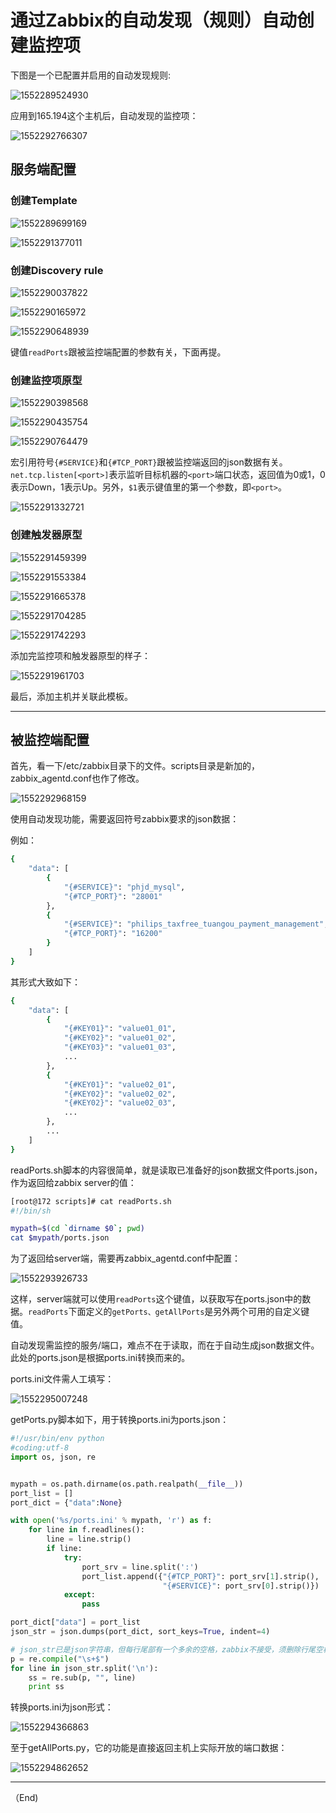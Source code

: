 # 通过Zabbix的自动发现（规则）自动创建监控项



下图是一个已配置并启用的自动发现规则:

![1552289524930](zabbix-discovery-rule.assets/1552289524930.png)



应用到165.194这个主机后，自动发现的监控项：

![1552292766307](zabbix-discovery-rule.assets/1552292766307.png)



## 服务端配置

### 创建Template

![1552289699169](zabbix-discovery-rule.assets/1552289699169.png)



![1552291377011](zabbix-discovery-rule.assets/1552291377011.png)



### 创建Discovery rule

![1552290037822](zabbix-discovery-rule.assets/1552290037822.png)

![1552290165972](zabbix-discovery-rule.assets/1552290165972.png)

![1552290648939](zabbix-discovery-rule.assets/1552290648939.png)

键值`readPorts`跟被监控端配置的参数有关，下面再提。



### 创建监控项原型

![1552290398568](zabbix-discovery-rule.assets/1552290398568.png)



![1552290435754](zabbix-discovery-rule.assets/1552290435754.png)



![1552290764479](zabbix-discovery-rule.assets/1552290764479.png)

宏引用符号`{#SERVICE}`和`{#TCP_PORT}`跟被监控端返回的json数据有关。`net.tcp.listen[<port>]`表示监听目标机器的`<port>`端口状态，返回值为0或1，0表示Down，1表示Up。另外，`$1`表示键值里的第一个参数，即`<port>`。



![1552291332721](zabbix-discovery-rule.assets/1552291332721.png)



### 创建触发器原型

![1552291459399](zabbix-discovery-rule.assets/1552291459399.png)



![1552291553384](zabbix-discovery-rule.assets/1552291553384.png)



![1552291665378](zabbix-discovery-rule.assets/1552291665378.png)



![1552291704285](zabbix-discovery-rule.assets/1552291704285.png)



![1552291742293](zabbix-discovery-rule.assets/1552291742293.png)



添加完监控项和触发器原型的样子：

![1552291961703](zabbix-discovery-rule.assets/1552291961703.png)



最后，添加主机并关联此模板。



---

## 被监控端配置

首先，看一下/etc/zabbix目录下的文件。scripts目录是新加的，zabbix_agentd.conf也作了修改。

![1552292968159](zabbix-discovery-rule.assets/1552292968159.png)



使用自动发现功能，需要返回符号zabbix要求的json数据：

例如：

```sh
{
    "data": [
        {
            "{#SERVICE}": "phjd_mysql",
            "{#TCP_PORT}": "28001"
        },
        {
            "{#SERVICE}": "philips_taxfree_tuangou_payment_management",
            "{#TCP_PORT}": "16200"
        }
    ]
}
```

其形式大致如下：

```sh
{
    "data": [
        {
            "{#KEY01}": "value01_01",
            "{#KEY02}": "value01_02",
            "{#KEY03}": "value01_03",
            ...
        },
        {
            "{#KEY01}": "value02_01",
            "{#KEY02}": "value02_02",
            "{#KEY02}": "value02_03",
            ...
        },
        ...
    ]
}
```



readPorts.sh脚本的内容很简单，就是读取已准备好的json数据文件ports.json，作为返回给zabbix server的值：

```sh
[root@172 scripts]# cat readPorts.sh 
#!/bin/sh

mypath=$(cd `dirname $0`; pwd)
cat $mypath/ports.json
```



为了返回给server端，需要再zabbix_agentd.conf中配置：

![1552293926733](zabbix-discovery-rule.assets/1552293926733.png)



这样，server端就可以使用`readPorts`这个键值，以获取写在ports.json中的数据。`readPorts`下面定义的`getPorts、getAllPorts`是另外两个可用的自定义键值。

自动发现需监控的服务/端口，难点不在于读取，而在于自动生成json数据文件。此处的ports.json是根据ports.ini转换而来的。

ports.ini文件需人工填写：

![1552295007248](zabbix-discovery-rule.assets/1552295007248.png)



getPorts.py脚本如下，用于转换ports.ini为ports.json：

```python
#!/usr/bin/env python
#coding:utf-8
import os, json, re


mypath = os.path.dirname(os.path.realpath(__file__))
port_list = []
port_dict = {"data":None}

with open('%s/ports.ini' % mypath, 'r') as f:
    for line in f.readlines():
        line = line.strip()
        if line:
            try:
                port_srv = line.split(':')
                port_list.append({"{#TCP_PORT}": port_srv[1].strip(),
                                  "{#SERVICE}": port_srv[0].strip()})
            except:
                pass

port_dict["data"] = port_list
json_str = json.dumps(port_dict, sort_keys=True, indent=4)

# json_str已是json字符串，但每行尾部有一个多余的空格，zabbix不接受，须删除行尾空格
p = re.compile("\s+$")
for line in json_str.split('\n'):
    ss = re.sub(p, "", line)
    print ss
```



转换ports.ini为json形式：

![1552294366863](zabbix-discovery-rule.assets/1552294366863.png)



至于getAllPorts.py，它的功能是直接返回主机上实际开放的端口数据：

![1552294862652](zabbix-discovery-rule.assets/1552294862652.png)



---

（End)

